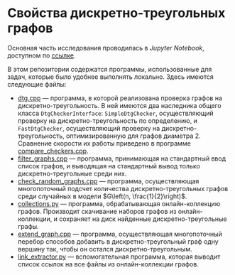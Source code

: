 # Свойства дискретно-треугольных графов

Основная часть исследования проводилась в _Jupyter Notebook_, доступном по [ссылке](https://colab.research.google.com/drive/1PNQFd-zG_b4c0KlOYnMoeCpPHLoo9KCF).

В этом репозитории содержатся программы, использованные для задач, которые было удобнее выполнять локально. Здесь имеются следующие файлы:

+ [dtg.cpp](https://github.com/dkoptev06/graphs_research/blob/master/dtg.cpp) &mdash; программа, в которой реализована проверка графов на дискретно-треугольность. В ней имеются два наследника общего класса `DtgCheckerInterface`: `SimpleDtgChecker`, осуществляющий проверку на дискретно-треугольность по определению, и `FastDtgChecker`, осуществляющий проверку на дискретно-треугольность, оптимизированную для графов диаметра $2$. Сравнение скорости их работы приведено в программе [compare_checkers.cpp](https://github.com/dkoptev06/graphs_research/blob/master/compare_checkers.cpp). 
+ [filter_graphs.cpp](https://github.com/dkoptev06/graphs_research/blob/master/filter_graphs.cpp) &mdash; программа, принимающая на стандартный ввод список графов,  и выводящая на стандартный вывод только дискретно-треугольные среди них.
+ [check_random_graphs.cpp](https://github.com/dkoptev06/graphs_research/blob/master/check_random_graphs.cpp) &mdash; программа, осуществляющая многопоточный подсчет количества дискретно-треугольных графов среди случайных в модели $G\left(n, \frac{1}{2}\right)$.
+ [collections.py](https://github.com/dkoptev06/graphs_research/blob/master/collections.py) &mdash; программа, обрабатывающая онлайн-коллекцию графов. Производит скачивание наборов графов из онлайн-коллекции, и сохраняет на диск найденные дискретно-треугольные графы.
+ [extend_graph.cpp](https://github.com/dkoptev06/graphs_research/blob/master/extend_graph.cpp) &mdash; программа, осуществляющая многопоточный перебор способов добавить в дискретно-треугольный граф одну вершину так, чтобы он остался дискретно-треугольным.
+ [link_extractor.py](https://github.com/dkoptev06/graphs_research/blob/master/link_extractor.py) &mdash; вспомогательная программа, которая выводит список ссылок на все файлы из онлайн-коллекции графов.
